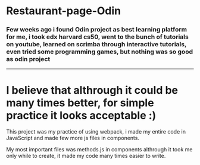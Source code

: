 # Restaurant-page-Odin

### Few weeks ago i found Odin project as best learning platform for me, i took edx harvard cs50, went to the bunch of tutorials on youtube, learned on scrimba through interactive tutorials, even tried some programming games, but nothing was so good as odin project

---
# I believe that althrough it could be many times better, for simple practice it looks acceptable :)

This project was my practice of using webpack, i made my entire code in JavaScript and made few more js files in components.

My most important files was methods.js in components althrough it took me only while to create, it made my code many times easier to write.
